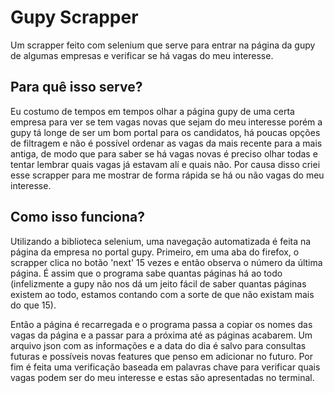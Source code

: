 # Gupy Scrapper
Um scrapper feito com selenium que serve para entrar na página da gupy de algumas
empresas e verificar se há vagas do meu interesse.

## Para quê isso serve?
Eu costumo de tempos em tempos olhar a página gupy de uma certa empresa para ver se tem vagas 
novas que sejam do meu interesse porém a gupy tá longe de ser um bom portal para os candidatos, 
há poucas opções de filtragem e não é possível ordenar as vagas da mais recente para a mais antiga,
de modo que para saber se há vagas novas é preciso olhar todas e tentar lembrar quais vagas já estavam alí 
e quais não. Por causa disso criei esse scrapper para me mostrar de forma rápida se há ou não vagas do meu interesse.

## Como isso funciona?
Utilizando a biblioteca selenium, uma navegação automatizada é feita na página da empresa no portal gupy.
Primeiro, em uma aba do firefox, o scrapper clica no botão 'next' 15 vezes e então observa o número da última página.
É assim que o programa sabe quantas páginas há ao todo (infelizmente a gupy não nos dá um jeito fácil de saber quantas 
páginas existem ao todo, estamos contando com a sorte de que não existam mais do que 15).

Então a página é recarregada e o programa passa a copiar os nomes das vagas da página e a passar para a próxima até 
as páginas acabarem. Um arquivo json com as informações e a data do dia é salvo para consultas futuras e possíveis novas
features que penso em adicionar no futuro. Por fim é feita uma verificação baseada em palavras chave para verificar quais vagas
podem ser do meu interesse e estas são apresentadas no terminal.